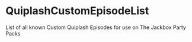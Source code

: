 # QuiplashCustomEpisodeList
List of all known Custom Quiplash Episodes for use on The Jackbox Party Packs

